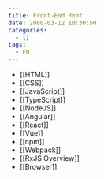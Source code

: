 ```yaml
---
title: Front-End Root
date: 2000-03-12 10:30:50
categories:
  - []
tags:
  - F0
---
```


- [[HTML]]
- [[CSS]]
- [[JavaScript]]
- [[TypeScript]]
- [[NodeJS]]
- [[Angular]]
- [[React]]
- [[Vue]]
- [[npm]]
- [[Webpack]]
- [[RxJS Overview]]
- [[Browser]]
